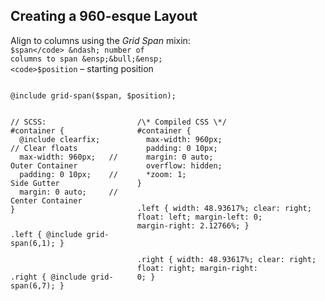 ## Creating a 960-esque Layout

Align to columns using the _Grid Span_ mixin: <br />
<code>$span</code> &ndash; number of columns to span &ensp;&bull;&ensp; <code>$position</code> &ndash; starting position

<pre><code class="language-scss">
@include grid-span($span, $position);
</code></pre>

<div class="columns">
  <div>
    <pre class="small scroll-y"><code class="language-scss">// SCSS:
#container {
  @include clearfix; 	// Clear floats
  max-width: 960px;   // Outer Container
  padding: 0 10px;    // Side Gutter
  margin: 0 auto;     // Center Container
}

.left {
  @include grid-span(6,1);
}

.right {
  @include grid-span(6,7);
}
    </code></pre>
  </div>
  <div>
    <pre class="small scroll-y"><code class="language-css">/\* Compiled CSS \*/
#container {
  max-width: 960px;
  padding: 0 10px;
  margin: 0 auto;
  overflow: hidden;
  *zoom: 1;
}

.left {
  width: 48.93617%;
  clear: right;
  float: left;
  margin-left: 0;
  margin-right: 2.12766%;
}

.right {
  width: 48.93617%;
  clear: right;
  float: right;
  margin-right: 0;
}
    </code></pre>
  </div>
</div>
